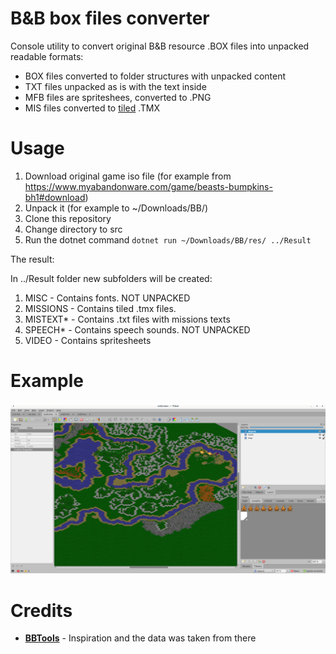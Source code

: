 B&B box files converter
==========
Console utility to convert original B&B resource .BOX files into unpacked readable formats:

- BOX files converted to folder structures with unpacked content
- TXT files unpacked as is with the text inside
- MFB files are spriteshees, converted to .PNG
- MIS files converted to [tiled](https://www.mapeditor.org/) .TMX

Usage
==========

1. Download original game iso file (for example from https://www.myabandonware.com/game/beasts-bumpkins-bh1#download)
2. Unpack it (for example to ~/Downloads/BB/)
3. Clone this repository
4. Change directory to src
5. Run the dotnet command `dotnet run ~/Downloads/BB/res/ ../Result`

The result:

In ../Result folder new subfolders will be created:
1. MISC - Contains fonts. NOT UNPACKED
2. MISSIONS - Contains tiled .tmx files.
3. MISTEXT* - Contains .txt files with missions texts
4. SPEECH* - Contains speech sounds. NOT UNPACKED
5. VIDEO - Contains spritesheets

Example
=========

![](https://github.com/ApmeM/BeastsAndBumpkinsParser/raw/main/Example.png)


Credits
==========

- [**BBTools**](https://github.com/JonMagon/BBTools) - Inspiration and the data was taken from there